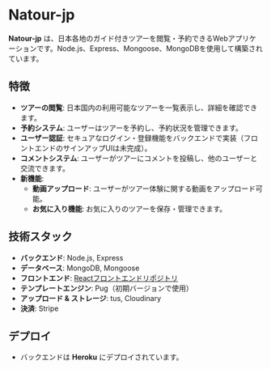# Natour-jp

**Natour-jp** は、日本各地のガイド付きツアーを閲覧・予約できるWebアプリケーションです。Node.js、Express、Mongoose、MongoDBを使用して構築されています。

## 特徴

- **ツアーの閲覧**: 日本国内の利用可能なツアーを一覧表示し、詳細を確認できます。
- **予約システム**: ユーザーはツアーを予約し、予約状況を管理できます。
- **ユーザー認証**: セキュアなログイン・登録機能をバックエンドで実装（フロントエンドのサインアップUIは未完成）。
- **コメントシステム**: ユーザーがツアーにコメントを投稿し、他のユーザーと交流できます。
- **新機能**:
  - **動画アップロード**: ユーザーがツアー体験に関する動画をアップロード可能。
  - **お気に入り機能**: お気に入りのツアーを保存・管理できます。

## 技術スタック

- **バックエンド**: Node.js, Express
- **データベース**: MongoDB, Mongoose
- **フロントエンド**: [Reactフロントエンドリポジトリ](https://github.com/vegetable-w/natours-jp-react)
- **テンプレートエンジン**: Pug（初期バージョンで使用）
- **アップロード & ストレージ**: tus, Cloudinary
- **決済**: Stripe

## デプロイ

- バックエンドは **Heroku** にデプロイされています。
